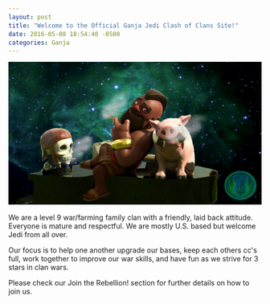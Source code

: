```yaml
---
layout: post
title: "Welcome to the Official Ganja Jedi Clash of Clans Site!"
date: 2016-05-08 18:54:40 -0500
categories: Ganja
---
```


![Sweet, sweet piano music](piano.jpg)

We are a level 9 war/farming family clan with a friendly, laid back attitude. Everyone is mature and respectful. We are mostly U.S. based but welcome Jedi from all over.   

Our focus is to help one another upgrade our bases, keep each others cc's full, work together to improve our war skills, and have fun as we strive for 3 stars in clan wars. 
 
Please check our Join the Rebellion! section for further details on how to join us. 



